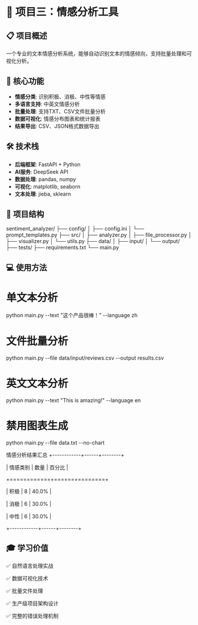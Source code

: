 # 💖 项目三：情感分析工具

## 📋 项目概述
一个专业的文本情感分析系统，能够自动识别文本的情感倾向，支持批量处理和可视化分析。

## 🎯 核心功能
- **情感分类**: 识别积极、消极、中性等情感
- **多语言支持**: 中英文情感分析
- **批量处理**: 支持TXT、CSV文件批量分析
- **数据可视化**: 情感分布图表和统计报表
- **结果导出**: CSV、JSON格式数据导出

## 🛠️ 技术栈
- **后端框架**: FastAPI + Python
- **AI服务**: DeepSeek API
- **数据处理**: pandas, numpy
- **可视化**: matplotlib, seaborn
- **文本处理**: jieba, sklearn

## 📁 项目结构
sentiment_analyzer/
├── config/
│ ├── config.ini
│ └── prompt_templates.py
├── src/
│ ├── analyzer.py
│ ├── file_processor.py
│ ├── visualizer.py
│ └── utils.py
├── data/
│ ├── input/
│ └── output/
├── tests/
├── requirements.txt
└── main.py


## 💻 使用方法
# 单文本分析
python main.py --text "这个产品很棒！" --language zh

# 文件批量分析
python main.py --file data/input/reviews.csv --output results.csv

# 英文文本分析
python main.py --text "This is amazing!" --language en

# 禁用图表生成
python main.py --file data.txt --no-chart

情感分析结果汇总
+------------+------+--------+


| 情感类别   | 数量 | 百分比  |


+============+======+========+


| 积极       | 8    | 40.0%  |


| 消极       | 6    | 30.0%  |


| 中性       | 6    | 30.0%  |


+------------+------+--------+

## 🎓 学习价值
✅ 自然语言处理实战

✅ 数据可视化技术

✅ 批量文件处理

✅ 生产级项目架构设计

✅ 完整的错误处理机制